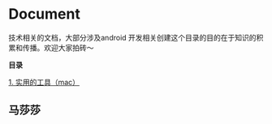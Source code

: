# Document
技术相关的文档，大部分涉及android 开发相关创建这个目录的目的在于知识的积累和传播。欢迎大家拍砖～

**目录**

 [1. 实用的工具（mac）][1]


  [1]: https://github.com/yanyuquan/Document_Android/blob/master/%E5%AE%9E%E7%94%A8%E5%B7%A5%E5%85%B7.md
  
  
##  马莎莎